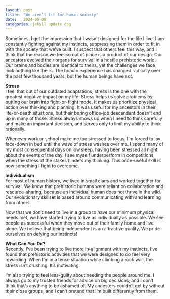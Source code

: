 ```yaml
---
layout: post
title:  "We aren’t fit for human society"
date:   2024-05-08
categories: jekyll update dog
---
```


Sometimes, I get the impression that I wasn’t designed for the life I live. I am constantly fighting against my instincts, suppressing them in order to fit in with the society that we’ve built. I suspect that others feel this way, and I think that the reason we feel so out of place is a product of our design. Our ancestors evolved their organs for survival in a hostile prehistoric world. Our brains and bodies are identical to theirs, yet the challenges we face look nothing like theirs. The human experience has changed radically over the past few thousand years, but the human beings have not.

**Stress**
<br style="line-height: 10px" />
I feel that out of our outdated adaptations, stress is the one with the greatest negative impact on my life. Stress helps us solve problems by putting our brain into fight-or-flight mode. It makes us prioritize physical action over thinking and planning. It was useful for my ancestors in their life-or-death situations, but their boring office-job descendant doesn’t end up in many of those. Stress always shows up when I need to think carefully and make an important decision, and serves only to limit my ability to think rationally.

Whenever work or school make me too stressed to focus, I’m forced to lay face-down in bed until the wave of stress washes over me. I spend many of my most consequential days on low sleep, having been stressed all night about the events of the day. I see myself underperform in competitions when the stress of the stakes hinders my thinking. This once-useful skill is now something I fight to overcome.

**Individualism**
<br style="line-height: 10px" />
For most of human history, we lived in small clans and worked together for survival. We know that prehistoric humans were reliant on collaboration and resource-sharing, because an individual human does not thrive in the wild. Our evolutionary skillset is based around communicating with and learning from others.

Now that we don’t need to live in a group to have our minimum physical needs met, we have started trying to live as individually as possible. We see people as successful when they move out of their family home and live alone. We believe that being independent is an attractive quality. We pride ourselves on defying our instincts!

**What Can You Do?**
<br style="line-height: 10px" />
Recently, I’ve been trying to live more in-alignment with my instincts. I’ve found that prehistoric activities that we were designed to do feel very rewarding. When I’m in a tense situation while climbing a rock wall, the stress isn’t crushing. It’s motivating.

I’m also trying to feel less-guilty about needing the people around me. I always go to my trusted friends for advice on big decisions, and I don’t think that’s anything to be ashamed of. My ancestors couldn’t get by without their close groups, and I can’t pretend that I’m built differently from them.
